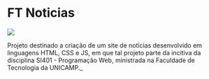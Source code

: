 # FT Noticias
<img src = https://img.shields.io/badge/Status-Em_Andamento-yellow> 

Projeto destinado a criação de um site de notícias desenvolvido em linguagens HTML, CSS e JS, em que tal projeto parte da incitiva da disciplina SI401 - Programação Web, ministrada na Faculdade de Tecnologia da UNICAMP._



 
